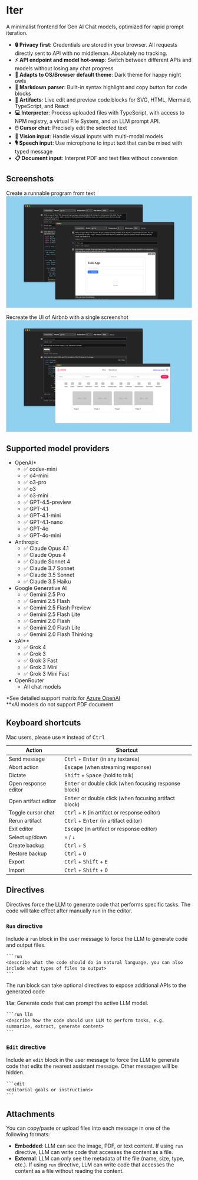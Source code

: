 # Iter

A minimalist frontend for Gen AI Chat models, optimized for rapid prompt iteration.

- **🔒 Privacy first**: Credentials are stored in your browser. All requests directly sent to API with no middleman. Absolutely no tracking.
- **⚡ API endpoint and model hot-swap**: Switch between different APIs and models without losing any chat progress
- **🦉 Adapts to OS/Browser default theme**: Dark theme for happy night owls
- **💅 Markdown parser**: Built-in syntax highlight and copy button for code blocks
- **🧭 Artifacts**: Live edit and preview code blocks for SVG, HTML, Mermaid, TypeScript, and React
- **💻 Interpreter**: Process uploaded files with TypeScript, with access to NPM registry, a virtual File System, and an LLM prompt API.
- **🖱️ Cursor chat**: Precisely edit the selected text
- **📸 Vision input**: Handle visual inputs with multi-modal models
- **🎙️ Speech input**: Use microphone to input text that can be mixed with typed message
- **📋 Document input**: Interpret PDF and text files without conversion

## Screenshots

Create a runnable program from text
![Two screenshots of the app, one showing gpt generated code for a todo app, another showing the todo app running live](./designs/screenshots/artifact.png)

Recreate the UI of Airbnb with a single screenshot
![Two screenshots of the app, one showing gpt generated code based on user uploaded screen, another showing the code running live](./designs/screenshots/vision.png)

## Supported model providers

- OpenAI\*
  - ✅ codex-mini
  - ✅ o4-mini
  - ✅ o3-pro
  - ✅ o3
  - ✅ o3-mini
  - ✅ GPT-4.5-preview
  - ✅ GPT-4.1
  - ✅ GPT-4.1-mini
  - ✅ GPT-4.1-nano
  - ✅ GPT-4o
  - ✅ GPT-4o-mini
- Anthropic
  - ✅ Claude Opus 4.1
  - ✅ Claude Opus 4
  - ✅ Claude Sonnet 4
  - ✅ Claude 3.7 Sonnet
  - ✅ Claude 3.5 Sonnet
  - ✅ Claude 3.5 Haiku
- Google Generative AI
  - ✅ Gemini 2.5 Pro
  - ✅ Gemini 2.5 Flash
  - ✅ Gemini 2.5 Flash Preview
  - ✅ Gemini 2.5 Flash Lite
  - ✅ Gemini 2.0 Flash
  - ✅ Gemini 2.0 Flash Lite
  - ✅ Gemini 2.0 Flash Thinking
- xAI\*\*
  - ✅ Grok 4
  - ✅ Grok 3
  - ✅ Grok 3 Fast
  - ✅ Grok 3 Mini
  - ✅ Grok 3 Mini Fast
- OpenRouter
  - All chat models

\*See detailed support matrix for [Azure OpenAI](https://learn.microsoft.com/en-us/azure/ai-services/openai/how-to/responses?tabs=python-secure#responses-api)  
\*\*xAI models do not support PDF document

## Keyboard shortcuts

Mac users, please use <kbd>⌘</kbd> instead of <kbd>Ctrl</kbd>

| Action               | Shortcut                                                        |
| -------------------- | --------------------------------------------------------------- |
| Send message         | <kbd>Ctrl</kbd> + <kbd>Enter</kbd> (in any textarea)            |
| Abort action         | <kbd>Escape</kbd> (when streaming response)                     |
| Dictate              | <kbd>Shift</kbd> + <kbd>Space</kbd> (hold to talk)              |
| Open response editor | <kbd>Enter</kbd> or double click (when focusing response block) |
| Open artifact editor | <kbd>Enter</kbd> or double click (when focusing artifact block) |
| Toggle cursor chat   | <kbd>Ctrl</kbd> + <kbd>K</kbd> (in artifact or response editor) |
| Rerun artifact       | <kbd>Ctrl</kbd> + <kbd>Enter</kbd> (in artifact editor)         |
| Exit editor          | <kbd>Escape</kbd> (in artifact or response editor)              |
| Select up/down       | <kbd>↑</kbd> / <kbd>↓</kbd>                                     |
| Create backup        | <kbd>Ctrl</kbd> + <kbd>S</kbd>                                  |
| Restore backup       | <kbd>Ctrl</kbd> + <kbd>O</kbd>                                  |
| Export               | <kbd>Ctrl</kbd> + <kbd>Shift</kbd> + <kbd>E</kbd>               |
| Import               | <kbd>Ctrl</kbd> + <kbd>Shift</kbd> + <kbd>O</kbd>               |

## Directives

Directives force the LLM to generate code that performs specific tasks. The code will take effect after manually run in the editor.

### `Run` directive

Include a `run` block in the user message to force the LLM to generate code and output files.

````
```run
<describe what the code should do in natural language, you can also include what types of files to output>
```
````

The run block can take optional directives to expose additional APIs to the generated code

**`llm`**: Generate code that can prompt the active LLM model.

````
```run llm
<describe how the code should use LLM to perform tasks, e.g. summarize, extract, generate content>
```
````

### `Edit` directive

Include an `edit` block in the user message to force the LLM to generate code that edits the nearest assistant message. Other messages will be hidden.

````
```edit
<editorial goals or instructions>
```
````

## Attachments

You can copy/paste or upload files into each message in one of the following formats:

- **Embedded**: LLM can see the image, PDF, or text content. If using `run` directive, LLM can write code that accesses the content as a file.
- **External**: LLM can only see the metadata of the file (name, size, type, etc.). If using `run` directive, LLM can write code that accesses the content as a file without reading the content.
